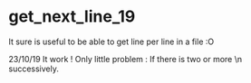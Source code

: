 # get_next_line_19
It sure is useful to be able to get line per line in a file :O

23/10/19
It work ! Only little problem : If there is two or more \n successively. 
